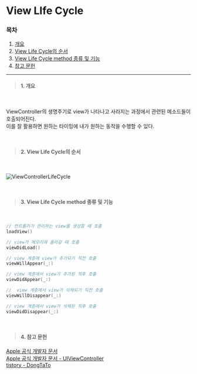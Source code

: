 # View LIfe Cycle
### 목차
1. [개요](#1-개요)
2. [View Life Cycle의 순서](#2-view-life-cycle의-순서)
3. [View Life Cycle method 종류 및 기능](#3-view-life-cycle-method-종류-및-기능)
5. [참고 문헌](#4-참고-문헌)
---
> #### 1. 개요

<br/>

ViewController의 생명주기로 view가 나타나고 사라지는 과정에서 관련된 메소드들이 호출되어진다.  
이를 잘 활용하면 원하는 타이밍에 내가 원하는 동작을 수행할 수 있다.  

<br/>

> #### 2. View Life Cycle의 순서  

<br/>

![ViewControllerLifeCycle](https://user-images.githubusercontent.com/123792519/227135927-848b213b-50e2-452b-9c19-23cb4365a729.jpeg)

<br/>

> #### 3. View Life Cycle method 종류 및 기능

<br/>

```swift
// 컨트롤러가 관리하는 view를 생성할 때 호출
loadView()

// view가 메모리에 올라갈 때 호출
viewDidLoad()

// view 계층에 view가 추가되기 직전 호출
viewWillAppear(_:)

// view 계층에서 view가 추가된 직후 호출
viewDidAppear(_:)

//  view 계층에서 view가 삭제되기 직전 호출
viewWillDisappear(_:)

// view 계층에서 view가 삭제된 직후 호출
viewDidDisappear(_:)
```

<br/>

> #### 4. 참고 문헌
[Apple 공식 개발자 문서](https://developer.apple.com/documentation/technologies)  
[Apple 공식 개발자 문서 - UIViewController](https://developer.apple.com/documentation/uikit/uiviewcontroller)    
[tistory - DongTaTo](https://co-dong.tistory.com/62)